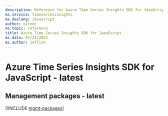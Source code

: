 ```yaml
---
description: Reference for Azure Time Series Insights SDK for JavaScript
ms.service: timeseriesinsights
ms.devlang: javascript
author: xirzec
ms.topic: reference
title: Azure Time Series Insights SDK for JavaScript
ms.data: 07/21/2022
ms.author: jeffish
---
```

# Azure Time Series Insights SDK for JavaScript - latest

## Management packages - latest
[!INCLUDE [mgmt-packages](time-series-insights-mgmt-index.md)]